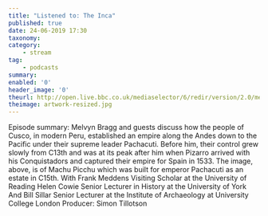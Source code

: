 ```yaml
---
title: "Listened to: The Inca"
published: true
date: 24-06-2019 17:30
taxonomy:
category:
	- stream
tag:
	- podcasts
summary:
enabled: '0'
header_image: '0'
theurl: http://open.live.bbc.co.uk/mediaselector/6/redir/version/2.0/mediaset/audio-nondrm-download/proto/http/vpid/p07d07rk.mp3
theimage: artwork-resized.jpg
--- 
```

Episode summary: Melvyn Bragg and guests discuss how the people of Cusco, in modern Peru, established an empire along the Andes down to the Pacific under their supreme leader Pachacuti. Before him, their control grew slowly from C13th and was at its peak after him when Pizarro arrived with his Conquistadors and captured their empire for Spain in 1533. The image, above, is of Machu Picchu which was built for emperor Pachacuti as an estate in C15th. With Frank Meddens Visiting Scholar at the University of Reading Helen Cowie Senior Lecturer in History at the University of York And Bill Sillar Senior Lecturer at the Institute of Archaeology at University College London Producer: Simon Tillotson
